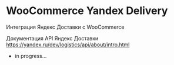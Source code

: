 # WooCommerce Yandex Delivery
Интеграция Яндекс Доставки с WooCommerce

Документация API Яндекс Доставки https://yandex.ru/dev/logistics/api/about/intro.html

* in progress...
